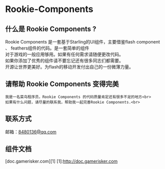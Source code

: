 Rookie-Components
=================

什么是 Rookie Components ?
--------------------------
Rookie Components 是一套基于Starling的UI组件，主要借鉴flash component 、 feathers组件的代码。是一套简单的组件<br>
	对于游戏的一般应用够用。如果有任何需求请随便更改代码。<br>
    	如果你添加了优秀的组件请不要忘记还有很多同志们都需要。<br>
    	开源让世界更美好。为flash的移动开发付出自己的一份微薄力量。<br>
    
请帮助 Rookie Components 变得完美
---------------------------------
	我是一名菜鸟程序员，Rookie Components 的代码质量肯定还有很多不足的地方<br>
	如果有什么问题，请尽量的联系我，帮助我一起完善Rookie Components.<br>

联系方式
--------
邮箱：8480136@qq.com

组件文档
--------
[doc.gamerisker.com][1]
[1]:http://doc.gamerisker.com
